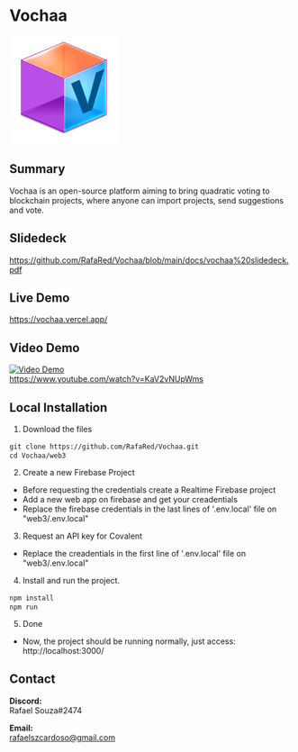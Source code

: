 # Vochaa
![VOCHAA LOGO](https://github.com/RafaRed/Vochaa/blob/main/web3/public/logo192.png)
## Summary
Vochaa is an open-source platform aiming to bring quadratic voting to blockchain projects, where anyone can import projects, send suggestions and vote.

## Slidedeck
https://github.com/RafaRed/Vochaa/blob/main/docs/vochaa%20slidedeck.pdf

## Live Demo
https://vochaa.vercel.app/

## Video Demo
[![Video Demo](http://img.youtube.com/vi/KaV2vNUpWms/0.jpg)](https://www.youtube.com/watch?v=KaV2vNUpWms)  
https://www.youtube.com/watch?v=KaV2vNUpWms

## Local Installation  
1. Download the files
```
git clone https://github.com/RafaRed/Vochaa.git
cd Vochaa/web3
```
2. Create a new Firebase Project  
- Before requesting the credentials create a Realtime Firebase project  
- Add a new web app on firebase and get your creadentials  
- Replace the firebase credentials in the last lines of '.env.local' file on "web3/.env.local"  

3. Request an API key for Covalent 
- Replace the creadentials in the first line of '.env.local' file on "web3/.env.local"  

4. Install and run the project.
```  
npm install
npm run
```  
5. Done
- Now, the project should be running normally, just access: http://localhost:3000/  

## Contact
**Discord:**  
Rafael Souza#2474  

**Email:**  
rafaelszcardoso@gmail.com  

